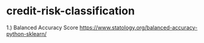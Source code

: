 # credit-risk-classification

1.) Balanced Accuracy Score
https://www.statology.org/balanced-accuracy-python-sklearn/
